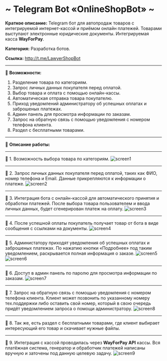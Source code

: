 # ~ Telegram Bot «OnlineShopBot» ~

**Краткое описание:** Telegram бот для автопродаж товаров с интегрируемой интернет-кассой и приёмом онлайн платежей.
Товарами выступают электронные юридические документы. Интегрируемая касса **WayForPay**.

**Категория:** Разработка ботов.

**Ссылка:** http://t.me/LawyerShopBot

-----------------------------------

🔻 **Возможности:**
1. Разделение товара по категориям.
2. Запрос личных данных покупателя перед оплатой.
3. Выбор товара и оплата с помощью онлайн-кассы.
4. Автоматическая отправка товара покупателю.
5. Приход уведомлений администратору об успешных оплатах и заброшеных платежах.
6. Админ панель для просмотра информации по заказам.
7. Запрос на обратную связь с помощью уведомления с номером телефона клиента.
8. Раздел с бесплатными товарами.

-----------------------------------

🔻 **Описание работы:**

-----------------------------------

🔹 1. Возможность выбора товара по категориям.
![screen1](https://github.com/LexaCoronos/OnlineShopBot/blob/master/img/Products.png)

-----------------------------------

🔹 2. Запрос личных данных покупателя перед оплатой, таких как ФИО, номер телефона и Email. Данные прикрепляются к информации о платеже.
![screen2](https://github.com/LexaCoronos/OnlineShopBot/blob/master/img/PrepareOrder.png)

-----------------------------------

🔹 3. Интеграция бота с онлайн-кассой для автоматического принятия и обработки платежей.
После выбора товара пользователем и ввода личных данных, будет сгенерирован платеж на оплату.
![screen3](https://github.com/LexaCoronos/OnlineShopBot/blob/master/img/PaymentSystem.png)

-----------------------------------

🔹 4. После успешной оплаты покупатель получает товар от бота в виде сообщения с ссылками на документы.
![screen4](https://github.com/LexaCoronos/OnlineShopBot/blob/master/img/ItemOfSuccessPay.png)

-----------------------------------

🔹 5. Администатору приходят уведомления об успешных оплатах и заброшеных платежах.
По нажатию кнопки «Подробнее» под таким уведомлением, раскрывается полная информация о заказе.
![screen5](https://github.com/LexaCoronos/OnlineShopBot/blob/master/img/OrderSuccess.png)
![screen6](https://github.com/LexaCoronos/OnlineShopBot/blob/master/img/OrderNoSuccess.png)

-----------------------------------

🔹 6. Доступ в админ панель по паролю для просмотра информации по заказам.
![screen7](https://github.com/LexaCoronos/OnlineShopBot/blob/master/img/AdminPanel.png)

-----------------------------------

🔹 7. Запрос на обратную связь с помощью уведомления с номером телефона клиента.
Клиент может позвонить по указанному номеру тех.поддержки либо оставить свой номер, который в свою очередь придёт уведомлением запроса о помощи администратору.
![screen8](https://github.com/LexaCoronos/OnlineShopBot/blob/master/img/QueryRecall.png)

-----------------------------------

🔹 8. Так же, есть раздел с бесплатными товарами, где клиент выбирает интересующий его товар и скачивает нужные файлы.

-----------------------------------

🔹 9. Интеграция с кассой проводилась через **WayForPay API** кассы. Вся платёжная система, генератор и обработчик платежей написаны вручную и заточены под данную целевую задачу.
![screen9](https://github.com/LexaCoronos/OnlineShopBot/blob/master/img/WayForPay.png)


